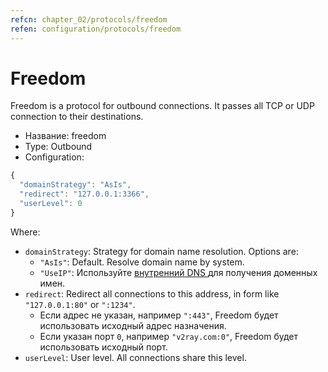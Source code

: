 ```yaml
---
refcn: chapter_02/protocols/freedom
refen: configuration/protocols/freedom
---
```

# Freedom

Freedom is a protocol for outbound connections. It passes all TCP or UDP connection to their destinations.

* Название: freedom
* Type: Outbound
* Configuration:

```javascript
{
  "domainStrategy": "AsIs",
  "redirect": "127.0.0.1:3366",
  "userLevel": 0
}
```

Where:

* `domainStrategy`: Strategy for domain name resolution. Options are: 
  * `"AsIs"`: Default. Resolve domain name by system.
  * ` "UseIP" `: Используйте [ внутренний DNS ](../dns.md) для получения доменных имен.
* `redirect`: Redirect all connections to this address, in form like `"127.0.0.1:80"` or `":1234"`. 
  * Если адрес не указан, например `":443"`, Freedom будет использовать исходный адрес назначения.
  * Если указан порт `0`, например `"v2ray.com:0"`, Freedom будет использовать исходный порт.
* `userLevel`: User level. All connections share this level.